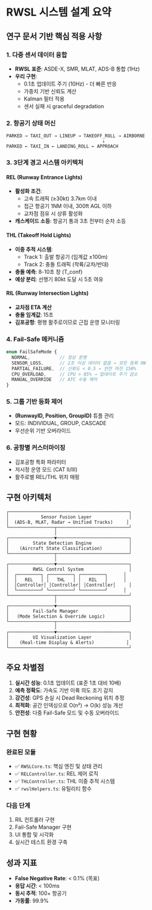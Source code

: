 # RWSL 시스템 설계 요약

## 연구 문서 기반 핵심 적용 사항

### 1. **다중 센서 데이터 융합**
- **RWSL 표준**: ASDE-X, SMR, MLAT, ADS-B 통합 (1Hz)
- **우리 구현**: 
  - 0.1초 업데이트 주기 (10Hz) - 더 빠른 반응
  - 가중치 기반 신뢰도 계산
  - Kalman 필터 적용
  - 센서 실패 시 graceful degradation

### 2. **항공기 상태 머신**
```
PARKED → TAXI_OUT → LINEUP → TAKEOFF_ROLL → AIRBORNE
                                    ↓
PARKED ← TAXI_IN ← LANDING_ROLL ← APPROACH
```

### 3. **3단계 경고 시스템 아키텍처**

#### REL (Runway Entrance Lights)
- **활성화 조건**:
  - 고속 트래픽 (≥30kt) 3.7km 이내
  - 접근 항공기 1NM 이내, 300ft AGL 이하
  - 교차점 점유 시 상류 활성화
- **캐스케이드 소등**: 항공기 통과 3초 전부터 순차 소등

#### THL (Takeoff Hold Lights)
- **이중 추적 시스템**:
  - Track 1: 출발 항공기 (임계값 ±100m)
  - Track 2: 충돌 트래픽 (착륙/교차/반대)
- **충돌 예측**: 8-10초 창 (T_conf)
- **예상 분리**: 선행기 80kt 도달 시 5초 여유

#### RIL (Runway Intersection Lights)
- **교차점 ETA 계산**
- **충돌 임계값**: 15초
- **김포공항**: 평행 활주로이므로 근접 운영 모니터링

### 4. **Fail-Safe 메커니즘**

```typescript
enum FailSafeMode {
  NORMAL,           // 정상 운영
  SENSOR_LOSS,      // 2초 이상 데이터 없음 → 모든 등화 ON
  PARTIAL_FAILURE,  // 신뢰도 < 0.5 → 안전 마진 150%
  CPU_OVERLOAD,     // CPU > 85% → 업데이트 주기 감소
  MANUAL_OVERRIDE   // ATC 수동 제어
}
```

### 5. **그룹 기반 등화 제어**
- **(RunwayID, Position, GroupID)** 튜플 관리
- 모드: INDIVIDUAL, GROUP, CASCADE
- 우선순위 기반 오버라이드

### 6. **공항별 커스터마이징**
- 김포공항 특화 파라미터
- 저시정 운영 모드 (CAT II/III)
- 활주로별 REL/THL 위치 매핑

## 구현 아키텍처

```
┌─────────────────────────────────────────────┐
│            Sensor Fusion Layer              │
│  (ADS-B, MLAT, Radar → Unified Tracks)     │
└─────────────────┬───────────────────────────┘
                  │
┌─────────────────▼───────────────────────────┐
│         State Detection Engine              │
│    (Aircraft State Classification)          │
└─────────────────┬───────────────────────────┘
                  │
┌─────────────────▼───────────────────────────┐
│         RWSL Control System                 │
│  ┌─────────┐ ┌─────────┐ ┌─────────┐      │
│  │   REL   │ │   THL   │ │   RIL   │      │
│  │Controller│ │Controller│ │Controller│     │
│  └─────────┘ └─────────┘ └─────────┘      │
└─────────────────┬───────────────────────────┘
                  │
┌─────────────────▼───────────────────────────┐
│         Fail-Safe Manager                   │
│   (Mode Selection & Override Logic)         │
└─────────────────┬───────────────────────────┘
                  │
┌─────────────────▼───────────────────────────┐
│         UI Visualization Layer              │
│    (Real-time Display & Alerts)            │
└─────────────────────────────────────────────┘
```

## 주요 차별점

1. **실시간 성능**: 0.1초 업데이트 (표준 1초 대비 10배)
2. **예측 정확도**: 가속도 기반 이륙 의도 조기 감지
3. **강건성**: GPS 손실 시 Dead Reckoning 위치 추정
4. **최적화**: 공간 인덱싱으로 O(n²) → O(k) 성능 개선
5. **안전성**: 다중 Fail-Safe 모드 및 수동 오버라이드

## 구현 현황

### 완료된 모듈
- ✅ `RWSLCore.ts`: 핵심 엔진 및 상태 관리
- ✅ `RELController.ts`: REL 제어 로직
- ✅ `THLController.ts`: THL 이중 추적 시스템
- ✅ `rwslHelpers.ts`: 유틸리티 함수

### 다음 단계
1. RIL 컨트롤러 구현
2. Fail-Safe Manager 구현
3. UI 통합 및 시각화
4. 실시간 테스트 환경 구축

## 성과 지표
- **False Negative Rate**: < 0.1% (목표)
- **응답 시간**: < 100ms
- **동시 추적**: 100+ 항공기
- **가동률**: 99.9%